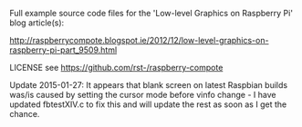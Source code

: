 Full example source code files for the 'Low-level Graphics on Raspberry Pi' blog article(s):

http://raspberrycompote.blogspot.ie/2012/12/low-level-graphics-on-raspberry-pi-part_9509.html

LICENSE see https://github.com/rst-/raspberry-compote

Update 2015-01-27: It appears that blank screen on latest Raspbian builds was/is caused by setting the cursor mode before vinfo change - I have updated fbtestXIV.c to fix this and will update the rest as soon as I get the chance.
